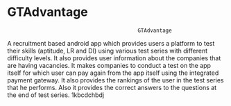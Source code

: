 # GTAdvantage

                                              GTAdvantage

A recruitment based android app which provides users a platform to test their skills (aptitude, LR and DI) using various test series with different difficulty levels. It also provides user information about the companies that are having vacancies. It makes companies to conduct a test on the app itself for which user can pay again from the app itself using the integrated payment gateway. It also provides the rankings of the user in the test series that he performs. Also it provides the correct answers to the questions at the end of test series.
1kbcdchbdj
